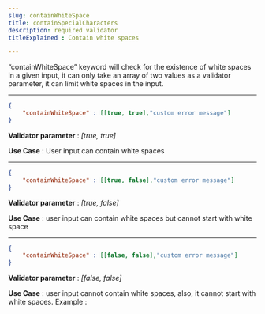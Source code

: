 ```yaml
---
slug: containWhiteSpace
title: containSpecialCharacters
description: required validator
titleExplained : Contain white spaces

---
```



“containWhiteSpace” keyword will check for the existence of white spaces  in a given input, it can only take an array of two values as a validator parameter, it can limit white spaces in the input.

---

```JSON
{
    "containWhiteSpace" : [[true, true],"custom error message"]
}
```

**Validator parameter** : _[true, true]_

**Use Case** : User input can contain white spaces

---

```JSON
{
    "containWhiteSpace" : [[true, false],"custom error message"]
}
```

**Validator parameter** : _[true, false]_

**Use Case** : user input can contain white spaces but cannot start with white space

---

```JSON
{
    "containWhiteSpace" : [[false, false],"custom error message"]
}
```

**Validator parameter** : _[false, false]_

**Use Case** : user input cannot contain white spaces, also, it cannot start with white spaces.
Example :
